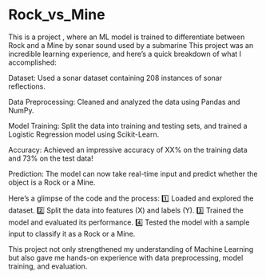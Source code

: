 # Rock_vs_Mine
This is a project , where an ML model is trained to differentiate between Rock and a Mine by sonar sound used by a submarine
This project was an incredible learning experience, and here’s a quick breakdown of what I accomplished:

Dataset: Used a sonar dataset containing 208 instances of sonar reflections.

Data Preprocessing: Cleaned and analyzed the data using Pandas and NumPy.

Model Training: Split the data into training and testing sets, and trained a Logistic Regression model using Scikit-Learn.

Accuracy: Achieved an impressive accuracy of XX% on the training data and 73% on the test data!

Prediction: The model can now take real-time input and predict whether the object is a Rock or a Mine.

Here’s a glimpse of the code and the process:
1️⃣ Loaded and explored the dataset.
2️⃣ Split the data into features (X) and labels (Y).
3️⃣ Trained the model and evaluated its performance.
4️⃣ Tested the model with a sample input to classify it as a Rock or a Mine.

This project not only strengthened my understanding of Machine Learning but also gave me hands-on experience with data preprocessing, model training, and evaluation.
